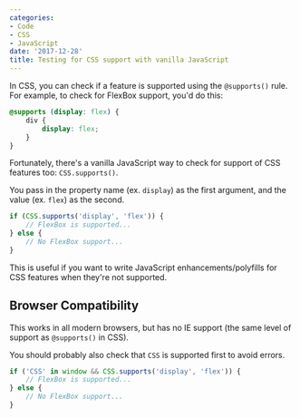 ```yaml
---
categories:
- Code
- CSS
- JavaScript
date: '2017-12-28'
title: Testing for CSS support with vanilla JavaScript
---
```


In CSS, you can check if a feature is supported using the `@supports()` rule. For example, to check for FlexBox support, you'd do this:

```css
@supports (display: flex) {
	div {
		display: flex;
	}
}
```

Fortunately, there's a vanilla JavaScript way to check for support of CSS features too: `CSS.supports()`.

You pass in the property name (ex. `display`) as the first argument, and the value (ex. `flex`) as the second.

```js
if (CSS.supports('display', 'flex')) {
	// FlexBox is supported...
} else {
	// No FlexBox support...
}
```

This is useful if you want to write JavaScript enhancements/polyfills for CSS features when they're not supported.

## Browser Compatibility

This works in all modern browsers, but has no IE support (the same level of support as `@supports()` in CSS).

You should probably also check that `CSS` is supported first to avoid errors.

```js
if ('CSS' in window && CSS.supports('display', 'flex')) {
	// FlexBox is supported...
} else {
	// No FlexBox support...
}
```